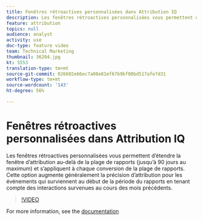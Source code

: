 ```yaml
---
title: Fenêtres rétroactives personnalisées dans Attribution IQ
description: Les fenêtres rétroactives personnalisées vous permettent d’étendre la fenêtre d’attribution au-delà de la plage de rapports (jusqu’à 90 jours au maximum) et s’appliquent à chaque conversion de la plage de rapports. Cette option augmente généralement la précision d’attribution pour les événements qui surviennent au début de la période du rapports en tenant compte des interactions survenues au cours des mois précédents.
feature: attribution
topics: null
audience: analyst
activity: use
doc-type: feature video
team: Technical Marketing
thumbnail: 36204.jpg
kt: 5553
translation-type: tm+mt
source-git-commit: 026602e66ec7a08e81ef67b9bf00bd517afe7d31
workflow-type: tm+mt
source-wordcount: '143'
ht-degree: 56%

---
```



# Fenêtres rétroactives personnalisées dans Attribution IQ

Les fenêtres rétroactives personnalisées vous permettent d’étendre la fenêtre d’attribution au-delà de la plage de rapports (jusqu’à 90 jours au maximum) et s’appliquent à chaque conversion de la plage de rapports. Cette option augmente généralement la précision d’attribution pour les événements qui surviennent au début de la période du rapports en tenant compte des interactions survenues au cours des mois précédents.

>[!VIDEO](https://video.tv.adobe.com/v/36204/?quality=12&learn=on)

For more information, see the [documentation](https://docs.adobe.com/content/help/fr-FR/analytics/analyze/analysis-workspace/attribution/models.html#lookback-windows)
